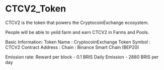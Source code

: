 # CTCV2_Token

CTCV2 is the token that powers the CryptocoinExchange ecosystem.

People will be able to yeild farm and earn CTCV2 in Farms and Pools. 

Basic Information:
Token Name : CryptocoinExchange
Token Symbol : CTCV2
Contract Address : 
Chain : Binance Smart Chain (BEP20)

Emission rate:
Reward per block - 0.1 BRIS
Daily Emission - 2880  BRIS per day

